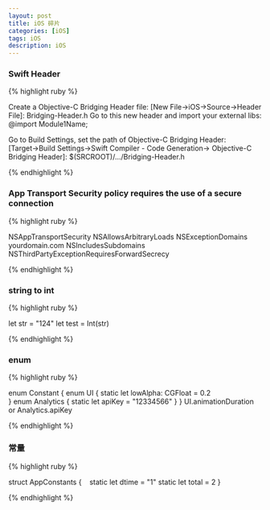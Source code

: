 ```yaml
---
layout: post
title: iOS 碎片
categories: [iOS]
tags: iOS
description: iOS
---
```


<h3>Swift Header</h3>

{% highlight ruby %}

Create a Objective-C Bridging Header file:
[New File→iOS→Source→Header File]: Bridging-Header.h
Go to this new header and import your external libs:
@import Module1Name;

Go to Build Settings, set the path of Objective-C Bridging Header:
[Target→Build Settings→Swift Compiler - Code Generation→ Objective-C Bridging Header]:  $(SRCROOT)/.../Bridging-Header.h


{% endhighlight %}

<h3>App Transport Security policy requires the use of a secure connection</h3>

{% highlight ruby %}

<key>NSAppTransportSecurity</key>
    <dict>
        <key>NSAllowsArbitraryLoads</key>
        <true/>
        <key>NSExceptionDomains</key>
        <dict>
            <key>yourdomain.com</key>
            <dict>
                <key>NSIncludesSubdomains</key>
                <true/>
                <key>NSThirdPartyExceptionRequiresForwardSecrecy</key>
                <false/>
            </dict>
       </dict>
  </dict>


{% endhighlight %}


<h3>string to int </h3>

{% highlight ruby %}

let str = "124"
let test =  Int(str)

{% endhighlight %}

<h3>enum </h3>

{% highlight ruby %}

enum Constant {
  enum UI {
    static let lowAlpha: CGFloat = 0.2  
  }
  enum Analytics {
    static let apiKey = "12334566"
  }
}
UI.animationDuration or Analytics.apiKey

{% endhighlight %}

<h3>常量</h3>

{% highlight ruby %}

struct AppConstants {
    static let dtime = "1"
    static let total = 2
}

{% endhighlight %}
